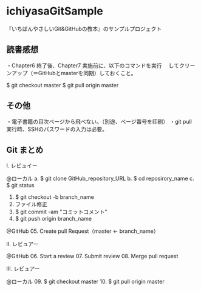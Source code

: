 # ichiyasaGitSample
『いちばんやさしいGit&GitHubの教本』のサンプルプロジェクト

## 読書感想

・Chapter6 終了後、Chapter7 実施前に、以下のコマンドを実行
　してクリーンアップ（＝GitHubとmasterを同期）しておくこと。

$ git checkout master
$ git pull origin master

## その他

・電子書籍の目次ページから飛べない。（別途、ページ番号を印刷）
・git pull 実行時、SSHのパスワードの入力は必要。

## Git まとめ

I. レビュイー

@ローカル
a. $ git clone GitHub_repository_URL
b. $ cd reposirory_name
c. $ git status

01. $ git checkout -b branch_name
02. ファイル修正
03. $ git commit -am "コミットコメント"
04. $ git push origin branch_name

@GitHub
05. Create pull Request（master ← branch_name）


II. レビュアー

@GitHub
06. Start a review
07. Submit review 
08. Merge pull request


III. レビュアー

@ローカル
09. $ git checkout master
10. $ git pull origin master